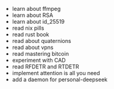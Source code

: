 - learn about ffmpeg
- learn about RSA
- learn about id_25519
- read nix pills
- read rust book
- read about quaternions
- read about vpns
- read mastering bitcoin
- experiment with CAD
- read RFDETR and RTDETR
- implement attention is all you need
- add a daemon for personal-deepseek
